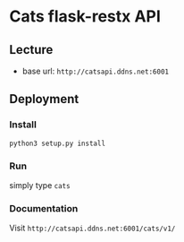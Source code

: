 # Cats flask-restx API


## Lecture
- base url: `http://catsapi.ddns.net:6001`

## Deployment

### Install
`python3 setup.py install`

### Run
simply type `cats`

### Documentation
Visit `http://catsapi.ddns.net:6001/cats/v1/`